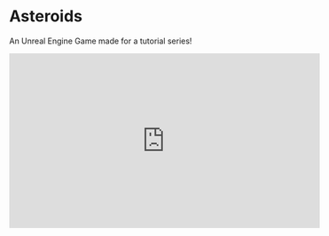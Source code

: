 # Asteroids
An Unreal Engine Game made for a tutorial series!

<iframe width="560" height="315" src="https://www.youtube.com/embed/x-a9S7ZlugM" title="YouTube video player" frameborder="0" allow="accelerometer; autoplay; clipboard-write; encrypted-media; gyroscope; picture-in-picture; web-share" allowfullscreen></iframe>
